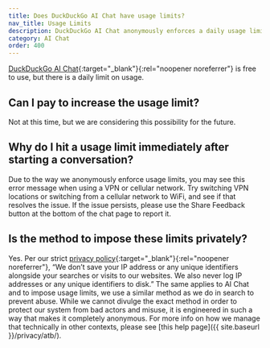 ```yaml
---
title: Does DuckDuckGo AI Chat have usage limits?
nav_title: Usage Limits
description: DuckDuckGo AI Chat anonymously enforces a daily usage limit.
category: AI Chat
order: 400
---
```


[DuckDuckGo AI Chat](https://duckduckgo.com/aichat){:target="\_blank"}{:rel="noopener noreferrer"} is free to use, but there is a daily limit on usage.

## Can I pay to increase the usage limit?

Not at this time, but we are considering this possibility for the future.

## Why do I hit a usage limit immediately after starting a conversation?

Due to the way we anonymously enforce usage limits, you may see this error message when using a VPN or cellular network. Try switching VPN locations or switching from a cellular network to WiFi, and see if that resolves the issue. If the issue persists, please use the Share Feedback button at the bottom of the chat page to report it.

## Is the method to impose these limits privately?

Yes. Per our strict [privacy policy](https://duckduckgo.com/privacy){:target="\_blank"}{:rel="noopener noreferrer"}, “We don’t save your IP address or any unique identifiers alongside your searches or visits to our websites. We also never log IP addresses or any unique identifiers to disk.” The same applies to AI Chat and to impose usage limits, we use a similar method as we do in search to prevent abuse. While we cannot divulge the exact method in order to protect our system from bad actors and misuse, it is engineered in such a way that makes it completely anonymous. For more info on how we manage that technically in other contexts, please see [this help page]({{ site.baseurl }}/privacy/atb/).

